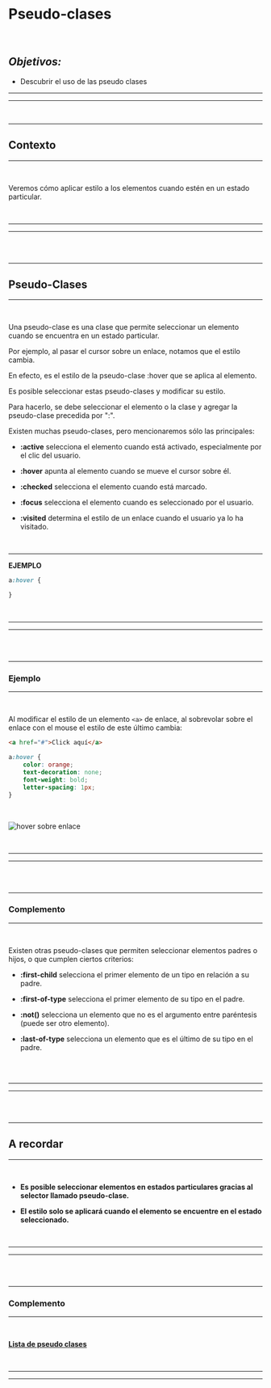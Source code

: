 # **Pseudo-clases**

<br>

## **_Objetivos:_**

- Descubrir el uso de las pseudo clases

---

---

<br>

---

## **Contexto**

---

<br>

Veremos cómo aplicar estilo a los elementos cuando estén en un estado particular.

<br>

---

---

<br>
<br>

---

## **Pseudo-Clases**

---

<br>

Una pseudo-clase es una clase que permite seleccionar un elemento cuando se encuentra en un estado particular.

Por ejemplo, al pasar el cursor sobre un enlace, notamos que el estilo cambia.

En efecto, es el estilo de la pseudo-clase :hover que se aplica al elemento.

Es posible seleccionar estas pseudo-clases y modificar su estilo.

Para hacerlo, se debe seleccionar el elemento o la clase y agregar la pseudo-clase precedida por ":".

Existen muchas pseudo-clases, pero mencionaremos sólo las principales:

- **:active** selecciona el elemento cuando está activado, especialmente por el clic del usuario.

- **:hover** apunta al elemento cuando se mueve el cursor sobre él.

- **:checked** selecciona el elemento cuando está marcado.

- **:focus** selecciona el elemento cuando es seleccionado por el usuario.

- **:visited** determina el estilo de un enlace cuando el usuario ya lo ha visitado.

<br>

---

**EJEMPLO**

```css
a:hover {

}
```

<br>

---

---

<br>
<br>

---

### **Ejemplo**

---

<br>

Al modificar el estilo de un elemento `<a>` de enlace, al sobrevolar sobre el enlace con el mouse el estilo de este último cambia:

```html
<a href="#">Click aquí</a>
```

```css
a:hover {
    color: orange;
    text-decoration: none;
    font-weight: bold;
    letter-spacing: 1px;
}
```

<br>

![hover sobre enlace](./05-%E2%AD%90-Pseudo_clases/img/a-hover.png)

<br>

---

---

<br>
<br>

---

### **Complemento**

---

<br>

Existen otras pseudo-clases que permiten seleccionar elementos padres o hijos, o que cumplen ciertos criterios:

- **:first-child** selecciona el primer elemento de un tipo en relación a su padre.

- **:first-of-type** selecciona el primer elemento de su tipo en el padre.

- **:not()** selecciona un elemento que no es el argumento entre paréntesis (puede ser otro elemento).

- **:last-of-type** selecciona un elemento que es el último de su tipo en el padre.

<br>

<br>

---

---

<br>
<br>

---

## **A recordar**

---

<br>

- **Es posible seleccionar elementos en estados particulares gracias al selector llamado pseudo-clase.**

- **El estilo solo se aplicará cuando el elemento se encuentre en el estado seleccionado.**

<br>

---

---

<br>
<br>

---

### **Complemento**

---

<br>

**[Lista de pseudo clases](https://developer.mozilla.org/fr/docs/Web/CSS/Pseudo-classes)**

<br>

---

---